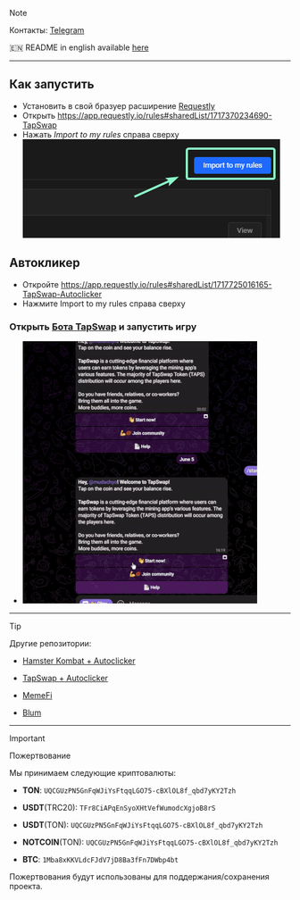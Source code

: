 > [!NOTE]
> Контакты: [Telegram](https://t.me/mudachyo)
> 
> 🇪🇳 README in english available [here](README-EN.md)
---
## Как запустить  
- Установить в свой бразуер расширение [Requestly](https://chromewebstore.google.com/detail/requestly-intercept-modif/mdnleldcmiljblolnjhpnblkcekpdkpa)
- Открыть https://app.requestly.io/rules#sharedList/1717370234690-TapSwap
- Нажать _Import to my rules_ справа сверху  ![Import to my rules](import.png)
## Автокликер
- Откройте https://app.requestly.io/rules#sharedList/1717725016165-TapSwap-Autoclicker
- Нажмите Import to my rules справа сверху
  
### Открыть [Бота TapSwap](https://web.telegram.org/k/#?tgaddr=tg%3A%2F%2Fresolve%3Fdomain%3D@tapswap_bot%26start%3Dr_2475526) и запустить игру

- ![Результат](result.gif)

---
> [!TIP]
> Другие репозитории:
> 
> - [Hamster Kombat + Autoclicker](https://github.com/mudachyo/Hamster-Kombat)
> 
> - [TapSwap + Autoclicker](https://github.com/mudachyo/TapSwap)
> 
> - [MemeFi](https://github.com/mudachyo/MemeFi-Coin)
> 
> - [Blum](https://github.com/mudachyo/Blum)
---
> [!IMPORTANT] 
> Пожертвование
> 
> Мы принимаем следующие криптовалюты:
> 
> - **TON**: `UQCGUzPN5GnFqWJiYsFtqqLGO75-cBXlOL8f_qbd7yKY2Tzh`
> 
> - **USDT**(TRC20): `TFr8CiAPqEnSyoXHtVefWumodcXgjoB8rS`
> 
> - **USDT**(TON): `UQCGUzPN5GnFqWJiYsFtqqLGO75-cBXlOL8f_qbd7yKY2Tzh`
> 
> - **NOTCOIN**(TON): `UQCGUzPN5GnFqWJiYsFtqqLGO75-cBXlOL8f_qbd7yKY2Tzh`
> 
> - **BTC**: `1Mba8xKKVLdcFJdV7jD8Ba3fFn7DWbp4bt`
> 
> Пожертвования будут использованы для поддержания/сохранения проекта.